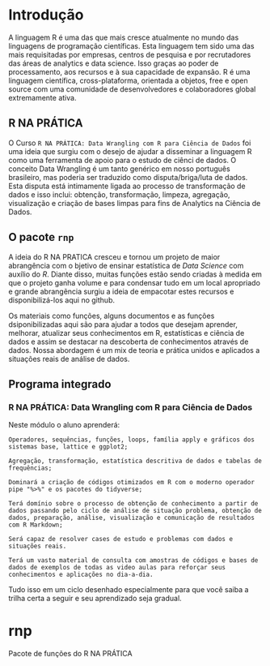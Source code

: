 # Introdução

A linguagem R é uma das que mais cresce atualmente no mundo das linguagens de programação científicas. Esta linguagem tem sido uma das mais requisitadas por empresas, centros de pesquisa e por recrutadores das áreas de analytics e data science. Isso graças ao poder de processamento, aos recursos e à sua capacidade de expansão. R é uma linguagem científica, cross-plataforma, orientada a objetos, free e open source com uma comunidade de desenvolvedores e colaboradores global extremamente ativa.

## R NA PRÁTICA

O Curso `R NA PRÁTICA: Data Wrangling com R para Ciência de Dados` foi uma ideia que surgiu com o desejo de ajudar a disseminar  a linguagem R como uma ferramenta de apoio para o estudo de ciênci de dados. O conceito Data Wrangling é um tanto genérico em nosso português brasileiro, mas poderia ser traduzido como disputa/briga/luta de dados. Esta disputa está intimamente ligada ao processo de transformação de dados e isso inclui: obtenção, transformação, limpeza, agregação, visualização e criação de bases limpas para fins de Analytics na Ciência de Dados.

## O pacote `rnp`

A ideia do R NA PRATICA cresceu e tornou um projeto de maior abrangência com o bjetivo de ensinar estatística de _Data Science_ com auxílio do _R_. Diante disso, muitas funções estão sendo criadas à medida em que o projeto ganha volume e para condensar tudo em um local apropriado e grande abrangẽncia surgiu a ideia de empacotar estes recursos e disponibilizá-los aqui no github.

Os materiais como funções, alguns documentos e as funções dsiponibilizadas aqui são para ajudar a todos que desejam aprender, melhorar, atualizar seus conhecimentos em R, estatísticas e ciẽncia de dados e assim se destacar na descoberta de conhecimentos através de dados. Nossa abordagem é um mix de teoria e prática unidos e aplicados a situações reais de análise de dados. 

## Programa integrado

### R NA PRÁTICA: Data Wrangling com R para Ciência de Dados

Neste módulo o aluno aprenderá:

    Operadores, sequências, funções, loops, família apply e gráficos dos sistemas base, lattice e ggplot2;   

    Agregação, transformação, estatística descritiva de dados e tabelas de frequências;   

    Dominará a criação de códigos otimizados em R com o moderno operador pipe "%>%" e os pacotes do tidyverse;   

    Terá domínio sobre o processo de obtenção de conhecimento a partir de dados passando pelo ciclo de análise de situação problema, obtenção de dados, preparação, análise, visualização e comunicação de resultados com R Markdown;   

    Será capaz de resolver cases de estudo e problemas com dados e situações reais.

    Terá um vasto material de consulta com amostras de códigos e bases de dados de exemplos de todas as video aulas para reforçar seus conhecimentos e aplicações no dia-a-dia.

Tudo isso em um ciclo desenhado especialmente para que você saiba a trilha certa a seguir e seu aprendizado seja gradual.  



# rnp
Pacote de funções do R NA PRÁTICA
